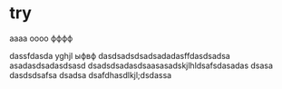 # try
aaaa
oooo
фффф

dassfdasda
yghjl
ыфвф
dasdsadsdsadsadadasffdasdsadsa
asadasdsadasdsasd
dsadsdsadasdsaasasadskjlhldsafsdasadas
dsasa
dasdsdsafsa
dsadsa
dsafdhasdlkjl;dsdassa
